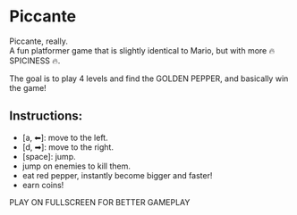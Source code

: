 # Piccante
Piccante, really.<br />
A fun platformer game that is slightly identical to Mario, but with more 🔥 SPICINESS 🔥.

The goal is to play 4 levels and find the GOLDEN PEPPER, and basically win the game!

## Instructions:
- \[a, ⬅]: move to the left.
- \[d, ➡]: move to the right.
- \[space]: jump.
- jump on enemies to kill them.
- eat red pepper, instantly become bigger and faster!
- earn coins!


PLAY ON FULLSCREEN FOR BETTER GAMEPLAY